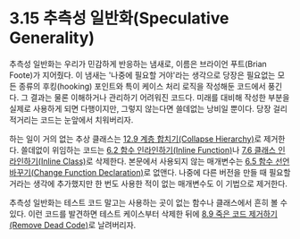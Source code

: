 # 3.15 추측성 일반화(Speculative Generality)
추측성 일반화는 우리가 민감하게 반응하는 냄새로, 이름은 브라이언 푸트(Brian Foote)가 지어줬다. 이 냄새는 '나중에 필요할 거야'라는 생각으로 당장은 필요없는 모든 종류의 후킹(hooking) 포인트와 특이 케이스 처리 로직을 작성해둔 코드에서 풍긴다. 그 결과는 물론 이해하거나 관리하기 어려워진 코드다. 미래를 대비해 작성한 부분을 실제로 사용하게 되면 다행이지만, 그렇지 않는다면 쓸데없는 낭비일 뿐이다. 당장 걸리적거리는 코드는 눈앞에서 치워버리자.

하는 일이 거의 없는 추상 클래스는 [12.9 계층 합치기(Collapse Hierarchy)](https://github.com/wonder13662/refactoring-v2/blob/writing/chapter12/12-9.md)로 제거한다. 쓸데없이 위임하는 코드는 [6.2 함수 인라인하기(Inline Function)](https://github.com/wonder13662/refactoring-v2/blob/writing/chapter06/6-2.md)나 [7.6 클래스 인라인하기(Inline Class)](https://github.com/wonder13662/refactoring-v2/blob/writing/chapter07/7-6.md)로 삭제한다. 본문에서 사용되지 않는 매개변수는 [6.5 함수 선언 바꾸기(Change Function Declaration)](https://github.com/wonder13662/refactoring-v2/blob/writing/chapter06/6-5.md)로 없앤다. 나중에 다른 버전을 만들 때 필요할 거라는 생각에 추가했지만 한 번도 사용한 적이 없는 매개변수도 이 기법으로 제거한다.

추측성 일반화는 테스트 코드 말고는 사용하는 곳이 없는 함수나 클래스에서 흔히 볼 수 있다. 이런 코드를 발견하면 테스트 케이스부터 삭제한 뒤에 [8.9 죽은 코드 제거하기(Remove Dead Code)](https://github.com/wonder13662/refactoring-v2/blob/writing/chapter08/8-9.md)로 날려버리자.